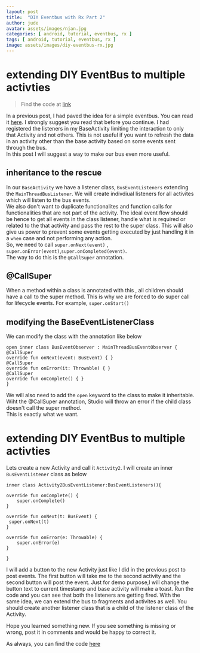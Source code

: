 ```yaml
---
layout: post  
title:  "DIY Eventbus with Rx Part 2"  
author: jude
avatar: assets/images/njan.jpg  
categories: [ android, tutorial, eventbus, rx ]  
tags: [ android, tutorial, eventbus, rx ]
image: assets/images/diy-eventbus-rx.jpg 
---
```

  
# extending DIY EventBus to multiple activties  

> Find the code at [link](https://github.com/judeosbert/DIY-EventBus/tree/part2)

In a previous post, I had paved the idea for a simple eventbus. You can read it [here]([https://judeosbert.github.io/blog/create-eventbus-rx/](https://gnldr.website/tracker/click?redirect=https%3A%2F%2Fjudeosbert.github.io%2Fblog%2Fcreate-eventbus-rx%2F&dID=1570443589782&linkName=https://judeosbert.github.io/blog/create-eventbus-rx/)). I strongly suggest you read that before you continue. I had registered the listeners in my BaseActivity limiting the interaction to only that Activity and not others. This is not useful if you want to refresh the  data in an activity other than the base activity based on some events sent through the bus.  
In this post I will suggest a way to make our bus even more useful.  
  
## inheritance to the rescue  
In our `BaseActivity` we have a listener class, `BusEventListeners` extending the `MainThreadBusListener`. We will create indivdiual listeners for all activites which will listen to the bus events.  
We also don't want to duplicate functionalites and function calls for functionalities that are not part of the activity. The ideal event flow should be hence to get all events in the class listener, handle what is required or related to the that activity and pass the rest to the super class. This will also give us power to prevent some events getting executed by just handling it in a `when` case and not performing any action.  
So, we need to call `super.onNext(event)` , `super.onError(event)`,`super.onCompleted(event)`.  
The way to do this is the `@CallSuper` annotation.  
  
## @CallSuper  
When a method within a class is annotated with this , all children should have a call to the super method. This is why we are forced to do super call for lifecycle events. For example, `super.onStart()` 
  
## modifying the BaseEventListenerClass  
We can modify the class with the annotation like below  
```  
open inner class BusEventObserver : MainThreadBusEventObserver {  
@CallSuper  
override fun onNext(event: BusEvent) { }  
@CallSuper  
override fun onError(it: Throwable) { }  
@CallSuper  
override fun onComplete() { }  
}  
```  
We will also need to add the `open` keyword to the class to make it inheritable.  
Wiht the @CallSuper annotation, Studio will throw an error if the child class doesn't call the super method.  
This is exactly what we want.
# extending DIY EventBus to multiple activties  

Lets create a new Activity and call it `Activity2`.  I will create an inner `BusEventListener` class as below

    inner class Activity2BusEventListener:BusEventListeners(){  
  
    override fun onComplete() {  
        super.onComplete()  
    }  
  
    override fun onNext(t: BusEvent) {  
     super.onNext(t)  
    }  
  
    override fun onError(e: Throwable) {  
        super.onError(e)  
    }  
  
	}
I will add a button to the new Activity just like I did in the previous post to post events. The first button will take me to the second activity and the second button will post the event. 
Just for demo purpose,I will change the button text to current timestamp and base activity will make a toast.
Run the code and you can see that both the listeners are getting fired. 
With the same idea, we can extend the bus to fragments and activites as well.
You should create another listener class that is a child of the listener class of the Activity.

Hope you learned something new. If you see something is missing or wrong, post it in comments and would be happy to correct it. 

As always, you can find the code [here]([https://github.com/judeosbert/DIY-EventBus/tree/part2](https://github.com/judeosbert/DIY-EventBus/tree/part2))

